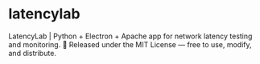 # latencylab
LatencyLab | Python + Electron + Apache app for network latency testing and monitoring. 🚀 Released under the MIT License — free to use, modify, and distribute.
